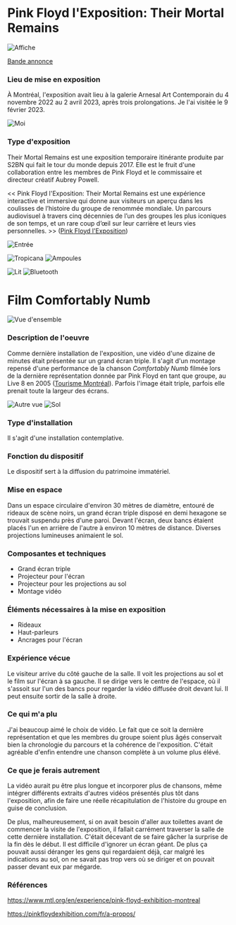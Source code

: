 # Pink Floyd l'Exposition: Their Mortal Remains
![Affiche](medias/pinkfloyd_expo_affiche.png)

[Bande annonce](https://www.youtube.com/watch?v=mZ9olu3ex7U&ab_channel=PinkFloydExhibition%3ATheirMortalRemains)

### Lieu de mise en exposition
À Montréal, l'exposition avait lieu à la galerie Arnesal Art Contemporain du 4 novembre 2022 au 2 avril 2023, après trois prolongations. Je l'ai visitée le 9 février 2023.

![Moi](medias/pinkfloyd_moi_exterieur.jpg)

### Type d'exposition
Their Mortal Remains est une exposition temporaire itinérante produite par S2BN qui fait le tour du monde depuis 2017. Elle est le fruit d'une collaboration entre les membres de Pink Floyd et le commissaire et directeur créatif Aubrey Powell. 

<< Pink Floyd l'Exposition: Their Mortal Remains est une expérience interactive et immersive qui donne aux visiteurs un aperçu dans les coulisses de l’histoire du groupe de renommée mondiale. Un parcours audiovisuel à travers cinq décennies de l’un des groupes les plus iconiques de son temps, et un rare coup d’œil sur leur carrière et leurs vies personnelles. >> ([Pink Floyd l'Exposition](https://pinkfloydexhibition.com/fr/a-propos/))

![Entrée](medias/pinkfloyd_entree.jpg)

![Tropicana](medias/pinkfloyd_tropicana.jpg) ![Ampoules](medias/pinkfloyd_ampoule.jpg)

![Lit](medias/pinkfloyd_lit.jpg) ![Bluetooth](medias/pinkfloyd_bluetooth01.jpg) 

# Film Comfortably Numb
![Vue d'ensemble](medias/pinkfloyd_film_ensemble.jpg)

### Description de l'oeuvre
Comme dernière installation de l'exposition, une vidéo d'une dizaine de minutes était présentée sur un grand écran triple. Il s'agit d'un montage repensé d'une performance de la chanson *Comfortably Numb* filmée lors de la dernière représentation donnée par Pink Floyd en tant que groupe, au Live 8 en 2005 ([Tourisme Montréal](https://www.mtl.org/en/experience/pink-floyd-exhibition-montreal)). Parfois l'image était triple, parfois elle prenait toute la largeur des écrans. 

![Autre vue](medias/pinkfloyd_film_autre.jpg) ![Sol](medias/pinkfloyd_film_projection.jpg)

### Type d'installation
Il s'agit d'une installation contemplative.

### Fonction du dispositif
Le dispositif sert à la diffusion du patrimoine immatériel.

### Mise en espace
Dans un espace circulaire d'environ 30 mètres de diamètre, entouré de rideaux de scène noirs, un grand écran triple disposé en demi hexagone se trouvait suspendu près d'une paroi. Devant l'écran, deux bancs étaient placés l'un en arrière de l'autre à environ 10 mètres de distance. Diverses projections lumineuses animaient le sol.

### Composantes et techniques
- Grand écran triple
- Projecteur pour l'écran
- Projecteur pour les projections au sol
- Montage vidéo

### Éléments nécessaires à la mise en exposition
- Rideaux
- Haut-parleurs
- Ancrages pour l'écran

### Expérience vécue
Le visiteur arrive du côté gauche de la salle. Il voit les projections au sol et le film sur l'écran à sa gauche. Il se dirige vers le centre de l'espace, où il s'assoit sur l'un des bancs pour regarder la vidéo diffusée droit devant lui. Il peut ensuite sortir de la salle à droite.

### Ce qui m'a plu
J'ai beaucoup aimé le choix de vidéo. Le fait que ce soit la dernière représentation et que les membres du groupe soient plus âgés conservait bien la chronologie du parcours et la cohérence de l'exposition. C'était agréable d'enfin entendre une chanson complète à un volume plus élévé. 

### Ce que je ferais autrement
La vidéo aurait pu être plus longue et incorporer plus de chansons, même intégrer différents extraits d'autres vidéos présentés plus tôt dans l'exposition, afin de faire une réelle récapitulation de l'histoire du groupe en guise de conclusion. 

De plus, malheureusement, si on avait besoin d'aller aux toilettes avant de commencer la visite de l'exposition, il fallait carrément traverser la salle de cette dernière installation. C'était décevant de se faire gâcher la surprise de la fin dès le début. Il est difficile d'ignorer un écran géant. De plus ça pouvait aussi déranger les gens qui regardaient déjà, car malgré les indications au sol, on ne savait pas trop vers où se diriger et on pouvait passer devant eux par mégarde. 

### Références
https://www.mtl.org/en/experience/pink-floyd-exhibition-montreal

https://pinkfloydexhibition.com/fr/a-propos/
